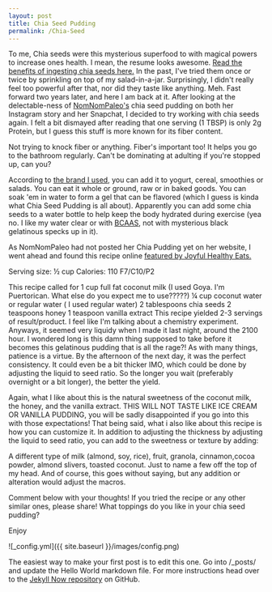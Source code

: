 ```yaml
---
layout: post
title: Chia Seed Pudding
permalink: /Chia-Seed
---
```


To me, Chia seeds were this mysterious superfood to with magical powers to increase ones health. I mean, the resume looks awesome. [Read the benefits of ingesting chia seeds here.](https://authoritynutrition.com/11-proven-health-benefits-of-chia-seeds/) In the past, I've tried them once or twice by sprinkling on top of my salad-in-a-jar. Surprisingly, I didn't really feel too powerful after that, nor did they taste like anything. Meh. Fast forward two years later, and here I am back at it. After looking at the delectable-ness of [NomNomPaleo's](http://nomnompaleo.com/) chia seed pudding on both her Instagram story and her Snapchat, I decided to try working with chia seeds again. I felt a bit dismayed after reading that one serving (1 TBSP) is only 2g Protein, but I guess this stuff is more known for its fiber content.

Not trying to knock fiber or anything. Fiber's important too! It helps you go to the bathroom regularly. Can't be dominating at adulting if you're stopped up, can you?

According to [the brand I used](http://grocery.harristeeter.com/pd/Spectrum/Chia-Seed/12-oz/022506521063/), you can add it to yogurt, cereal, smoothies or salads. You can eat it whole or ground, raw or in baked goods. You can soak 'em in water to form a gel that can be flavored (which I guess is kinda what Chia Seed Pudding is all about). Apparently you can add some chia seeds to a water bottle to help keep the body hydrated during exercise (yea no. I like my water clear or with [BCAAS](http://www.bodybuilding.com/fun/bcaas-the-many-benefits-of-amino-acids.html), not with mysterious black gelatinous specks up in it). 
 
As NomNomPaleo had not posted her Chia Pudding yet on her website,  I went ahead and found this recipe online [featured by Joyful Healthy Eats.](http://www.joyfulhealthyeats.com/creamy-vanilla-chia-seed-pudding-dairy-free/)

Serving size: ½ cup Calories: 110   F7/C10/P2

This recipe called for 
1 cup full fat coconut milk (I used Goya. I'm Puertorican. What else do you expect me to use?????)
¼ cup coconut water or regular water ( I used regular water)
2 tablespoons chia seeds
2 teaspoons honey
1 teaspoon vanilla extract
This recipe yielded 2-3 servings of result/product. I feel like I'm talking about a chemistry experiment. Anyways, it seemed very liquidy when I made it last night, around the 2100 hour. I wondered long is this damn thing supposed to take before it becomes this gelatinous pudding that is all the rage?!  As with many things, patience is a virtue. By the afternoon of the next day, it was the perfect consistency. It could even be a bit thicker IMO, which could be done by adjusting the liquid to seed ratio. So the longer you wait (preferably overnight or a bit longer), the better the yield.

Again, what I like about this is the natural sweetness of the coconut milk, the honey, and the vanilla extract. THIS WILL NOT TASTE LIKE ICE CREAM OR VANILLA PUDDING, you will be sadly disappointed if you go into this with those expectations! That being said, what i also like about this recipe is how you can customize it. In addition to adjusting the thickness by adjusting the liquid to seed ratio, you can add to the sweetness or texture by adding:

A different type of milk (almond, soy, rice), fruit, granola, cinnamon,cocoa powder, almond slivers, toasted coconut. Just to name a few off the top of my head. And of course, this goes without saying, but any addition or alteration would adjust the macros.

Comment below with your thoughts! If you tried the recipe or any other similar ones, please share! What toppings do you like in your chia seed pudding?





Enjoy 

![_config.yml]({{ site.baseurl }}/images/config.png)

The easiest way to make your first post is to edit this one. Go into /_posts/ and update the Hello World markdown file. For more instructions head over to the [Jekyll Now repository](https://github.com/barryclark/jekyll-now) on GitHub.
